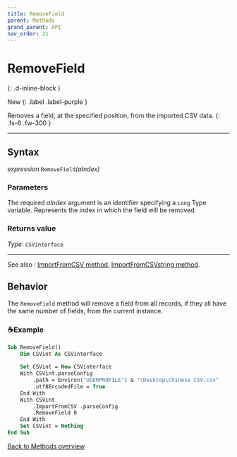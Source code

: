 ```yaml
---
title: RemoveField
parent: Methods
grand_parent: API
nav_order: 21
---
```


# RemoveField
{: .d-inline-block }

New
{: .label .label-purple }

Removes a field, at the specified position, from the imported CSV data.
{: .fs-6 .fw-300 }

---

## Syntax

*expression*.`RemoveField`*(aIndex)*

### Parameters

The required *aIndex* argument is an identifier specifying a `Long` Type variable.  Represents the index in which the field will be removed.

### Returns value

*Type*: `CSVinterface`

---

See also
: [ImportFromCSV method](https://ws-garcia.github.io/VBA-CSV-interface/api/methods/importfromcsv.html), [ImportFromCSVstring method](https://ws-garcia.github.io/VBA-CSV-interface/api/methods/importfromcsvstring.html).

## Behavior

The `RemoveField` method will remove a field from all records, if they all have the same number of fields, from the current instance.

### ☕Example

```vb
Sub RemoveField()
    Dim CSVint As CSVinterface
    
    Set CSVint = New CSVinterface
    With CSVint.parseConfig
        .path = Environ("USERPROFILE") & "\Desktop\Chinese CSV.csv"
        .utf8EncodedFile = True                                         'The file is UTF-8 encoded
    End With
    With CSVint
        .ImportFromCSV .parseConfig
        .RemoveField 0                                                  'Remove the first field from all records"
    End With
    Set CSVint = Nothing
End Sub
```

[Back to Methods overview](https://ws-garcia.github.io/VBA-CSV-interface/api/methods/)